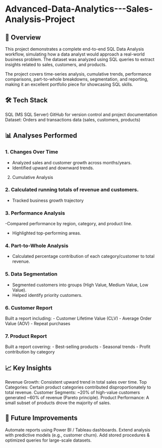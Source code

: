 # Advanced-Data-Analytics---Sales-Analysis-Project

## 📌 Overview
This project demonstrates a complete end-to-end SQL Data Analysis workflow, simulating how a data analyst would approach a real-world business problem.
The dataset was analyzed using SQL queries to extract insights related to sales, customers, and products.

The project covers time-series analysis, cumulative trends, performance comparisons, part-to-whole breakdowns, segmentation, and reporting, making it an excellent portfolio piece for showcasing SQL skills.
## 🛠️ Tech Stack

SQL (MS SQL Server)
GitHub for version control and project documentation
Dataset: Orders and transactions data (sales, customers, products)
## 📊 Analyses Performed
### 1. Changes Over Time
  - Analyzed sales and customer growth across months/years.
  - Identified upward and downward trends.
2. Cumulative Analysis

### 2. Calculated running totals of revenue and customers.
  - Tracked business growth trajectory
### 3. Performance Analysis
  -Compared performance by region, category, and product line.
  - Highlighted top-performing areas.
### 4. Part-to-Whole Analysis
  - Calculated percentage contribution of each category/customer to total revenue.
### 5. Data Segmentation
  - Segmented customers into groups (High Value, Medium Value, Low Value).
  - Helped identify priority customers.
### 6. Customer Report
  Built a report including:
    - Customer Lifetime Value (CLV)
    - Average Order Value (AOV)
    - Repeat purchases
### 7. Product Report
  Built a report covering:
    - Best-selling products
    - Seasonal trends
    - Profit contribution by category
## 📈 Key Insights
Revenue Growth: Consistent upward trend in total sales over time.
Top Categories: Certain product categories contributed disproportionately to total revenue.
Customer Segments: ~20% of high-value customers generated ~60% of revenue (Pareto principle).
Product Performance: A small subset of products drove the majority of sales.

## 📌 Future Improvements
Automate reports using Power BI / Tableau dashboards.
Extend analysis with predictive models (e.g., customer churn).
Add stored procedures & optimized queries for large-scale datasets.
